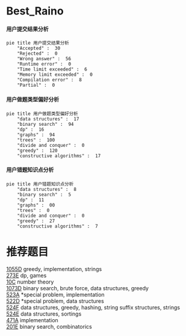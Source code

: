 # Best_Raino

<!-- tabs:start -->



#### **用户提交结果分析**

```mermaid
pie title 用户提交结果分析
    "Accepted" :  30
    "Rejected" :  0
    "Wrong answer" :  56
    "Runtime error" :  0
    "Time limit exceeded" :  6
    "Memory limit exceeded" :  0
    "Compilation error" :  8
    "Partial" :  0
```

#### **用户做题类型偏好分析**

```mermaid
pie title 用户做题类型偏好分析
    "data structures" :  17
    "binary search" :  94
    "dp" :  16
    "graphs" :  94
    "trees" :  100
    "divide and conquer" :  0
    "greedy" :  120
    "constructive algorithms" :  17
```
#### **用户错题知识点分析**

```mermaid
pie title 用户错题知识点分析
    "data structures" :  8
    "binary search" :  5
    "dp" :  11
    "graphs" :  00
    "trees" :  0
    "divide and conquer" :  0
    "greedy" :  27
    "constructive algorithms" :  7
```



<!-- tabs:end -->
# 推荐题目
[1055D](https://codeforces.com/contest/1055/problem/D)		greedy,
                        implementation,
                        strings		  
[273E](https://codeforces.com/contest/273/problem/E)		dp,
                        games		  
[10C](https://codeforces.com/contest/10/problem/C)		number theory		  
[1073D](https://codeforces.com/contest/1073/problem/D)		binary search,
                        brute force,
                        data structures,
                        greedy		  
[523A](https://codeforces.com/contest/523/problem/A)		*special problem,
                        implementation		  
[522D](https://codeforces.com/contest/522/problem/D)		*special problem,
                        data structures		  
[524F](https://codeforces.com/contest/524/problem/F)		data structures,
                        greedy,
                        hashing,
                        string suffix structures,
                        strings		  
[524E](https://codeforces.com/contest/524/problem/E)		data structures,
                        sortings		  
[471A](https://codeforces.com/contest/471/problem/A)		implementation		  
[201E](https://codeforces.com/contest/201/problem/E)		binary search,
                        combinatorics		  
